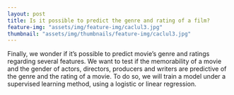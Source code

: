 ```yaml
---
layout: post
title: Is it possible to predict the genre and rating of a film?
feature-img: "assets/img/feature-img/caclul3.jpg"
thumbnail: "assets/img/thumbnails/feature-img/caclul3.jpg"
---
```


Finally, we wonder if it’s possible to predict movie’s genre and ratings regarding several features. We want to test if the memorability of a movie and the gender of actors, directors, producers and writers are predictive of the genre and the rating of a movie. To do so, we will train a model under a supervised learning method, using a logistic or linear regression.
